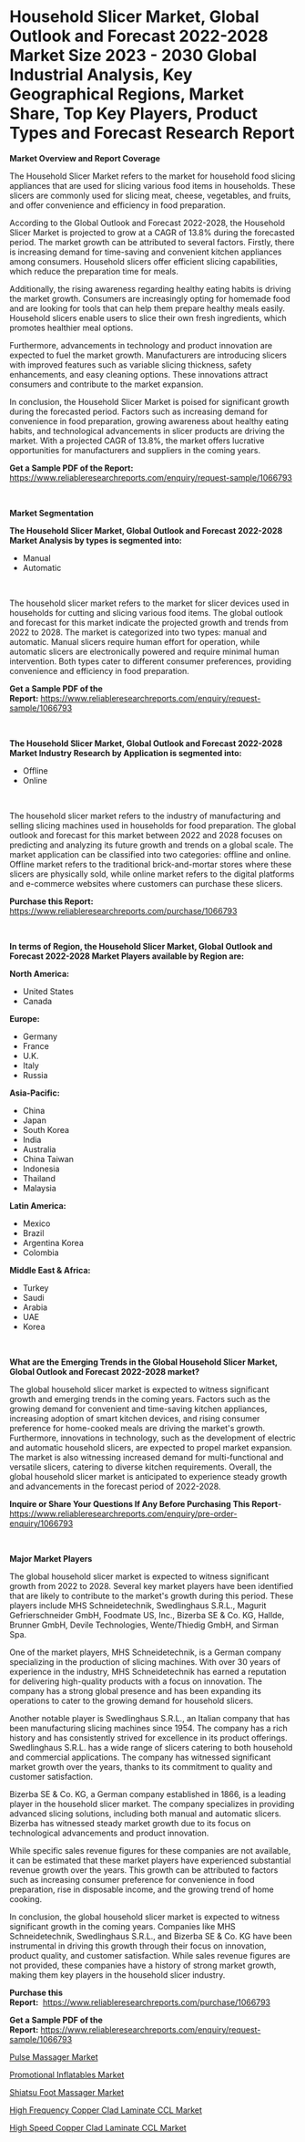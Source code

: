 <p><h1>Household Slicer Market, Global Outlook and Forecast 2022-2028 Market Size 2023 - 2030 Global Industrial Analysis, Key Geographical Regions, Market Share, Top Key Players, Product Types and Forecast Research Report</h1></p><p><strong>Market Overview and Report Coverage</strong></p>
<p><p>The Household Slicer Market refers to the market for household food slicing appliances that are used for slicing various food items in households. These slicers are commonly used for slicing meat, cheese, vegetables, and fruits, and offer convenience and efficiency in food preparation.</p><p>According to the Global Outlook and Forecast 2022-2028, the Household Slicer Market is projected to grow at a CAGR of 13.8% during the forecasted period. The market growth can be attributed to several factors. Firstly, there is increasing demand for time-saving and convenient kitchen appliances among consumers. Household slicers offer efficient slicing capabilities, which reduce the preparation time for meals.</p><p>Additionally, the rising awareness regarding healthy eating habits is driving the market growth. Consumers are increasingly opting for homemade food and are looking for tools that can help them prepare healthy meals easily. Household slicers enable users to slice their own fresh ingredients, which promotes healthier meal options.</p><p>Furthermore, advancements in technology and product innovation are expected to fuel the market growth. Manufacturers are introducing slicers with improved features such as variable slicing thickness, safety enhancements, and easy cleaning options. These innovations attract consumers and contribute to the market expansion.</p><p>In conclusion, the Household Slicer Market is poised for significant growth during the forecasted period. Factors such as increasing demand for convenience in food preparation, growing awareness about healthy eating habits, and technological advancements in slicer products are driving the market. With a projected CAGR of 13.8%, the market offers lucrative opportunities for manufacturers and suppliers in the coming years.</p></p>
<p><strong>Get a Sample PDF of the Report:</strong> <a href="https://www.reliableresearchreports.com/enquiry/request-sample/1066793">https://www.reliableresearchreports.com/enquiry/request-sample/1066793</a></p>
<p>&nbsp;</p>
<p><strong>Market Segmentation</strong></p>
<p><strong>The Household Slicer Market, Global Outlook and Forecast 2022-2028 Market Analysis by types is segmented into:</strong></p>
<p><ul><li>Manual</li><li>Automatic</li></ul></p>
<p>&nbsp;</p>
<p><p>The household slicer market refers to the market for slicer devices used in households for cutting and slicing various food items. The global outlook and forecast for this market indicate the projected growth and trends from 2022 to 2028. The market is categorized into two types: manual and automatic. Manual slicers require human effort for operation, while automatic slicers are electronically powered and require minimal human intervention. Both types cater to different consumer preferences, providing convenience and efficiency in food preparation.</p></p>
<p><strong>Get a Sample PDF of the Report:</strong>&nbsp;<a href="https://www.reliableresearchreports.com/enquiry/request-sample/1066793">https://www.reliableresearchreports.com/enquiry/request-sample/1066793</a></p>
<p>&nbsp;</p>
<p><strong>The Household Slicer Market, Global Outlook and Forecast 2022-2028 Market Industry Research by Application is segmented into:</strong></p>
<p><ul><li>Offline</li><li>Online</li></ul></p>
<p>&nbsp;</p>
<p><p>The household slicer market refers to the industry of manufacturing and selling slicing machines used in households for food preparation. The global outlook and forecast for this market between 2022 and 2028 focuses on predicting and analyzing its future growth and trends on a global scale. The market application can be classified into two categories: offline and online. Offline market refers to the traditional brick-and-mortar stores where these slicers are physically sold, while online market refers to the digital platforms and e-commerce websites where customers can purchase these slicers.</p></p>
<p><strong>Purchase this Report:</strong>&nbsp; <a href="https://www.reliableresearchreports.com/purchase/1066793">https://www.reliableresearchreports.com/purchase/1066793</a></p>
<p>&nbsp;</p>
<p><strong>In terms of Region, the Household Slicer Market, Global Outlook and Forecast 2022-2028 Market Players available by Region are:</strong></p>
<p>
    <p> <strong> North America: </strong>
        <ul>
            <li>United States</li>
            <li>Canada</li>
        </ul>
        </p> 
    <p> <strong> Europe: </strong>
        <ul>
            <li>Germany</li>
            <li>France</li>
            <li>U.K.</li>
            <li>Italy</li>
            <li>Russia</li>
        </ul>
        </p> 
    <p> <strong> Asia-Pacific: </strong>
        <ul>
            <li>China</li>
            <li>Japan</li>
            <li>South Korea</li>
            <li>India</li>
            <li>Australia</li>
            <li>China Taiwan</li>
            <li>Indonesia</li>
            <li>Thailand</li>
            <li>Malaysia</li>
        </ul>
        </p> 
    <p> <strong> Latin America: </strong>
        <ul>
            <li>Mexico</li>
            <li>Brazil</li>
            <li>Argentina Korea</li>
            <li>Colombia</li>
        </ul>
        </p> 
    <p> <strong> Middle East & Africa: </strong>
        <ul>
            <li>Turkey</li>
            <li>Saudi</li>
            <li>Arabia</li>
            <li>UAE</li>
            <li>Korea</li>
        </ul>
    </p>
    </p>
<p>&nbsp;</p>
<p><strong>What are the Emerging Trends in the Global Household Slicer Market, Global Outlook and Forecast 2022-2028 market?</strong></p>
<p><p>The global household slicer market is expected to witness significant growth and emerging trends in the coming years. Factors such as the growing demand for convenient and time-saving kitchen appliances, increasing adoption of smart kitchen devices, and rising consumer preference for home-cooked meals are driving the market's growth. Furthermore, innovations in technology, such as the development of electric and automatic household slicers, are expected to propel market expansion. The market is also witnessing increased demand for multi-functional and versatile slicers, catering to diverse kitchen requirements. Overall, the global household slicer market is anticipated to experience steady growth and advancements in the forecast period of 2022-2028.</p></p>
<p><strong>Inquire or Share Your Questions If Any Before Purchasing This Report</strong>- <a href="https://www.reliableresearchreports.com/enquiry/pre-order-enquiry/1066793">https://www.reliableresearchreports.com/enquiry/pre-order-enquiry/1066793</a></p>
<p>&nbsp;</p>
<p><strong>Major Market Players</strong></p>
<p><p>The global household slicer market is expected to witness significant growth from 2022 to 2028. Several key market players have been identified that are likely to contribute to the market's growth during this period. These players include MHS Schneidetechnik, Swedlinghaus S.R.L., Magurit Gefrierschneider GmbH, Foodmate US, Inc., Bizerba SE & Co. KG, Hallde, Brunner GmbH, Devile Technologies, Wente/Thiedig GmbH, and Sirman Spa.</p><p>One of the market players, MHS Schneidetechnik, is a German company specializing in the production of slicing machines. With over 30 years of experience in the industry, MHS Schneidetechnik has earned a reputation for delivering high-quality products with a focus on innovation. The company has a strong global presence and has been expanding its operations to cater to the growing demand for household slicers.</p><p>Another notable player is Swedlinghaus S.R.L., an Italian company that has been manufacturing slicing machines since 1954. The company has a rich history and has consistently strived for excellence in its product offerings. Swedlinghaus S.R.L. has a wide range of slicers catering to both household and commercial applications. The company has witnessed significant market growth over the years, thanks to its commitment to quality and customer satisfaction.</p><p>Bizerba SE & Co. KG, a German company established in 1866, is a leading player in the household slicer market. The company specializes in providing advanced slicing solutions, including both manual and automatic slicers. Bizerba has witnessed steady market growth due to its focus on technological advancements and product innovation.</p><p>While specific sales revenue figures for these companies are not available, it can be estimated that these market players have experienced substantial revenue growth over the years. This growth can be attributed to factors such as increasing consumer preference for convenience in food preparation, rise in disposable income, and the growing trend of home cooking.</p><p>In conclusion, the global household slicer market is expected to witness significant growth in the coming years. Companies like MHS Schneidetechnik, Swedlinghaus S.R.L., and Bizerba SE & Co. KG have been instrumental in driving this growth through their focus on innovation, product quality, and customer satisfaction. While sales revenue figures are not provided, these companies have a history of strong market growth, making them key players in the household slicer industry.</p></p>
<p><strong>Purchase this Report:</strong>&nbsp;&nbsp;<a href="https://www.reliableresearchreports.com/purchase/1066793">https://www.reliableresearchreports.com/purchase/1066793</a></p>
<p></p>
<p><strong>Get a Sample PDF of the Report:</strong>&nbsp;<a href="https://www.reliableresearchreports.com/enquiry/request-sample/1066793">https://www.reliableresearchreports.com/enquiry/request-sample/1066793</a></p>
<p><p><a href="https://www.linkedin.com/pulse/pulse-massager-market-research-report-unlocks-analysis-financial-hqwae/">Pulse Massager Market</a></p><p><a href="https://medium.com/@ivaschinner/promotional-inflatables-market-size-growth-forecast-2023-2030-882916b628d9">Promotional Inflatables Market</a></p><p><a href="https://www.linkedin.com/pulse/shiatsu-foot-massager-market-research-report-unlocks-analysis-h3hje/">Shiatsu Foot Massager Market</a></p><p><a href="https://www.reportprime.com/high-frequency-copper-clad-laminate-ccl-r4391">High Frequency Copper Clad Laminate CCL Market</a></p><p><a href="https://www.reportprime.com/high-speed-copper-clad-laminate-ccl-r4392">High Speed Copper Clad Laminate CCL Market</a></p></p>
